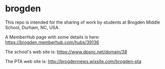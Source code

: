 # brogden
This repo is intended for the sharing of work by students at Brogden Middle School, Durham, NC, USA.

A MemberHub page with some details is here: https://brogden.memberhub.com/hubs/39136

The school's web site is: https://www.dpsnc.net/domain/38

The PTA web site is: http://brogdennews.wixsite.com/brogden-pta
